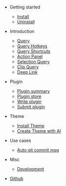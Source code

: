 - Getting started

    - [Install](install.md)
    - [Uninstall](uninstall.md)

- Introduction

    - [Query](query.md)
    - [Query Hotkeys](query_hotkeys.md)
    - [Query Shortcuts](query_shortcuts.md)
    - [Action Panel](action_panel.md)
    - [Selection Query](selection_query.md)
    - [Clip Query](clip_query.md)
    - [Deep Link](deep_link.md)

- Plugin

    - [Plugin summary](plugin_summary.md)
    - [Plugin store](plugin_store.md)
    - [Write plugin](vue.md)
    - [Submit plugin](helpers.md)

- Theme
    - [Install Theme](theme.md)
    - [Create Theme with AI](ai_theme.md)

- Use cases
    - [Auto git commit msg](usecase_auto_write_git_commit_msg.md)

- Misc
    - [Development](development.md)

- [Github](https://github.com/Wox-launcher/Wox)
